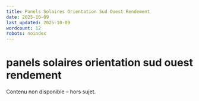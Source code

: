 ```yaml
---
title: Panels Solaires Orientation Sud Ouest Rendement
date: 2025-10-09
last_updated: 2025-10-09
wordcount: 12
robots: noindex
---
```


# panels solaires orientation sud ouest rendement

Contenu non disponible – hors sujet.